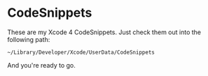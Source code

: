 # CodeSnippets

These are my Xcode 4 CodeSnippets. Just check them out into the following path:

`~/Library/Developer/Xcode/UserData/CodeSnippets`

And you're ready to go.